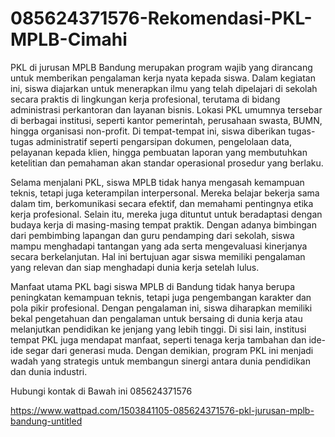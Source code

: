 # 085624371576-Rekomendasi-PKL-MPLB-Cimahi

PKL di jurusan MPLB Bandung merupakan program wajib yang dirancang untuk memberikan pengalaman kerja nyata kepada siswa. Dalam kegiatan ini, siswa diajarkan untuk menerapkan ilmu yang telah dipelajari di sekolah secara praktis di lingkungan kerja profesional, terutama di bidang administrasi perkantoran dan layanan bisnis. Lokasi PKL umumnya tersebar di berbagai institusi, seperti kantor pemerintah, perusahaan swasta, BUMN, hingga organisasi non-profit. Di tempat-tempat ini, siswa diberikan tugas-tugas administratif seperti pengarsipan dokumen, pengelolaan data, pelayanan kepada klien, hingga pembuatan laporan yang membutuhkan ketelitian dan pemahaman akan standar operasional prosedur yang berlaku.

Selama menjalani PKL, siswa MPLB tidak hanya mengasah kemampuan teknis, tetapi juga keterampilan interpersonal. Mereka belajar bekerja sama dalam tim, berkomunikasi secara efektif, dan memahami pentingnya etika kerja profesional. Selain itu, mereka juga dituntut untuk beradaptasi dengan budaya kerja di masing-masing tempat praktik. Dengan adanya bimbingan dari pembimbing lapangan dan guru pendamping dari sekolah, siswa mampu menghadapi tantangan yang ada serta mengevaluasi kinerjanya secara berkelanjutan. Hal ini bertujuan agar siswa memiliki pengalaman yang relevan dan siap menghadapi dunia kerja setelah lulus.

Manfaat utama PKL bagi siswa MPLB di Bandung tidak hanya berupa peningkatan kemampuan teknis, tetapi juga pengembangan karakter dan pola pikir profesional. Dengan pengalaman ini, siswa diharapkan memiliki bekal pengetahuan dan pengalaman untuk bersaing di dunia kerja atau melanjutkan pendidikan ke jenjang yang lebih tinggi. Di sisi lain, institusi tempat PKL juga mendapat manfaat, seperti tenaga kerja tambahan dan ide-ide segar dari generasi muda. Dengan demikian, program PKL ini menjadi wadah yang strategis untuk membangun sinergi antara dunia pendidikan dan dunia industri.

Hubungi kontak di Bawah ini
085624371576

 https://www.wattpad.com/1503841105-085624371576-pkl-jurusan-mplb-bandung-untitled
